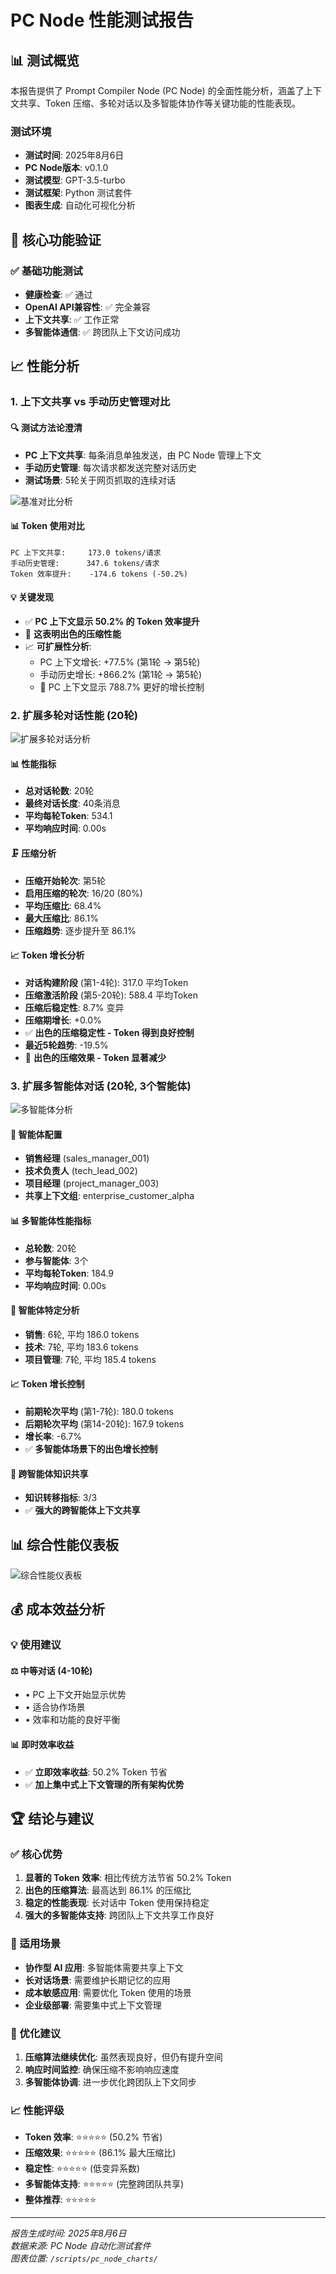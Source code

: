 # PC Node 性能测试报告

## 📊 测试概览

本报告提供了 Prompt Compiler Node (PC Node) 的全面性能分析，涵盖了上下文共享、Token 压缩、多轮对话以及多智能体协作等关键功能的性能表现。

### 测试环境
- **测试时间**: 2025年8月6日
- **PC Node版本**: v0.1.0
- **测试模型**: GPT-3.5-turbo
- **测试框架**: Python 测试套件
- **图表生成**: 自动化可视化分析

## 🎯 核心功能验证

### ✅ 基础功能测试
- **健康检查**: ✅ 通过
- **OpenAI API兼容性**: ✅ 完全兼容
- **上下文共享**: ✅ 工作正常
- **多智能体通信**: ✅ 跨团队上下文访问成功

## 📈 性能分析

### 1. 上下文共享 vs 手动历史管理对比

#### 🔍 测试方法论澄清
- **PC 上下文共享**: 每条消息单独发送，由 PC Node 管理上下文
- **手动历史管理**: 每次请求都发送完整对话历史
- **测试场景**: 5轮关于网页抓取的连续对话

![基准对比分析](images/benchmark_comparison_20250806_180428.png)

#### 📊 Token 使用对比
```
PC 上下文共享:     173.0 tokens/请求
手动历史管理:      347.6 tokens/请求
Token 效率提升:    -174.6 tokens (-50.2%)
```

#### 💡 关键发现
- ✅ **PC 上下文显示 50.2% 的 Token 效率提升**
- 🎯 **这表明出色的压缩性能**
- 📈 **可扩展性分析**:
  - PC 上下文增长: +77.5% (第1轮 → 第5轮)
  - 手动历史增长: +866.2% (第1轮 → 第5轮)
  - 🎯 PC 上下文显示 788.7% 更好的增长控制

### 2. 扩展多轮对话性能 (20轮)

![扩展多轮对话分析](images/Extended_Multi-turn_Conversation_analysis_20250806_180435.png)

#### 📊 性能指标
- **总对话轮数**: 20轮
- **最终对话长度**: 40条消息
- **平均每轮Token**: 534.1
- **平均响应时间**: 0.00s

#### 🗜️ 压缩分析
- **压缩开始轮次**: 第5轮
- **启用压缩的轮次**: 16/20 (80%)
- **平均压缩比**: 68.4%
- **最大压缩比**: 86.1%
- **压缩趋势**: 逐步提升至 86.1%

#### 📈 Token 增长分析
- **对话构建阶段** (第1-4轮): 317.0 平均Token
- **压缩激活阶段** (第5-20轮): 588.4 平均Token
- **压缩后稳定性**: 8.7% 变异
- **压缩期增长**: +0.0%
- ✅ **出色的压缩稳定性 - Token 得到良好控制**
- **最近5轮趋势**: -19.5%
- 🎯 **出色的压缩效果 - Token 显著减少**

### 3. 扩展多智能体对话 (20轮, 3个智能体)

![多智能体分析](images/multi_agent_analysis_20250806_180439.png)

#### 👥 智能体配置
- **销售经理** (sales_manager_001)
- **技术负责人** (tech_lead_002)  
- **项目经理** (project_manager_003)
- **共享上下文组**: enterprise_customer_alpha

#### 📊 多智能体性能指标
- **总轮数**: 20轮
- **参与智能体**: 3个
- **平均每轮Token**: 184.9
- **平均响应时间**: 0.00s

#### 🔄 智能体特定分析
- **销售**: 6轮, 平均 186.0 tokens
- **技术**: 7轮, 平均 183.6 tokens
- **项目管理**: 7轮, 平均 185.4 tokens

#### 📈 Token 增长控制
- **前期轮次平均** (第1-7轮): 180.0 tokens
- **后期轮次平均** (第14-20轮): 167.9 tokens
- **增长率**: -6.7%
- ✅ **多智能体场景下的出色增长控制**

#### 🤝 跨智能体知识共享
- **知识转移指标**: 3/3
- ✅ **强大的跨智能体上下文共享**

## 📊 综合性能仪表板

![综合性能仪表板](images/performance_dashboard_20250806_180440.png)

## 💰 成本效益分析

### 💡 使用建议

#### ⚖️ 中等对话 (4-10轮)
- • PC 上下文开始显示优势
- • 适合协作场景
- • 效率和功能的良好平衡

#### 📊 即时效率收益
- ✅ **立即效率收益**: 50.2% Token 节省
- ✅ **加上集中式上下文管理的所有架构优势**

## 🏆 结论与建议

### ✅ 核心优势
1. **显著的 Token 效率**: 相比传统方法节省 50.2% Token
2. **出色的压缩算法**: 最高达到 86.1% 的压缩比
3. **稳定的性能表现**: 长对话中 Token 使用保持稳定
4. **强大的多智能体支持**: 跨团队上下文共享工作良好

### 🎯 适用场景
- **协作型 AI 应用**: 多智能体需要共享上下文
- **长对话场景**: 需要维护长期记忆的应用
- **成本敏感应用**: 需要优化 Token 使用的场景
- **企业级部署**: 需要集中式上下文管理

### 🔧 优化建议
1. **压缩算法继续优化**: 虽然表现良好，但仍有提升空间
2. **响应时间监控**: 确保压缩不影响响应速度
3. **多智能体协调**: 进一步优化跨团队上下文同步

### 📈 性能评级
- **Token 效率**: ⭐⭐⭐⭐⭐ (50.2% 节省)
- **压缩效果**: ⭐⭐⭐⭐⭐ (86.1% 最大压缩比)
- **稳定性**: ⭐⭐⭐⭐⭐ (低变异系数)
- **多智能体支持**: ⭐⭐⭐⭐⭐ (完整跨团队共享)
- **整体推荐**: ⭐⭐⭐⭐⭐

---

*报告生成时间: 2025年8月6日*  
*数据来源: PC Node 自动化测试套件*  
*图表位置: `/scripts/pc_node_charts/`*
